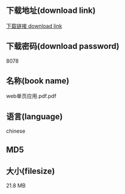 ## 下载地址(download link)
[下载链接 download link](https://tutu365.netlify.app/?s=web%E5%8D%95%E9%A1%B5%E5%BA%94%E7%94%A8.pdf)

## 下载密码(download password)
8078

## 名称(book name)
web单页应用.pdf.pdf

## 语言(language)
chinese

## MD5


## 大小(filesize)
21.8 MB
